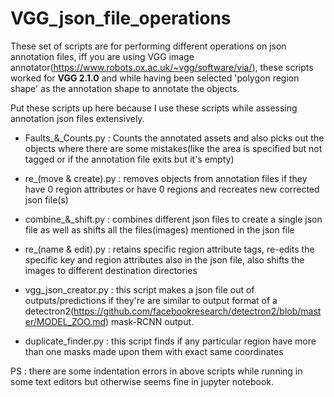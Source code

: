 # VGG_json_file_operations


These set of scripts are for performing different operations on json annotation files, iff you are using VGG image annotator(https://www.robots.ox.ac.uk/~vgg/software/via/), these scripts worked for **VGG 2.1.0** and while having been selected 'polygon region shape' as the annotation shape to annotate the objects.

Put these scripts up here because I use these scripts while assessing annotation json files extensively.

* Faults_&_Counts.py : Counts the annotated assets and also picks out the objects where there are some mistakes(like the area is specified but not tagged or if the annotation file exits but it's empty)

* re_(move & create).py : removes objects from annotation files if they have 0 region attributes or have 0 regions and recreates new corrected json file(s)

* combine_&_shift.py : combines different json files to create a single json file as well as shifts all the files(images) mentioned in the json file

* re_(name & edit).py : retains specific region attribute tags, re-edits the specific key and region attributes also in the json file, also shifts the images to different destination directories 

* vgg_json_creator.py : this script makes a json file out of outputs/predictions if they're are similar to output format of a detectron2(https://github.com/facebookresearch/detectron2/blob/master/MODEL_ZOO.md) mask-RCNN output.

* duplicate_finder.py : this script finds if any particular region have more than one masks made upon them with exact same coordinates

PS : there are some indentation errors in above scripts while running in some text editors but otherwise seems fine in jupyter notebook.
